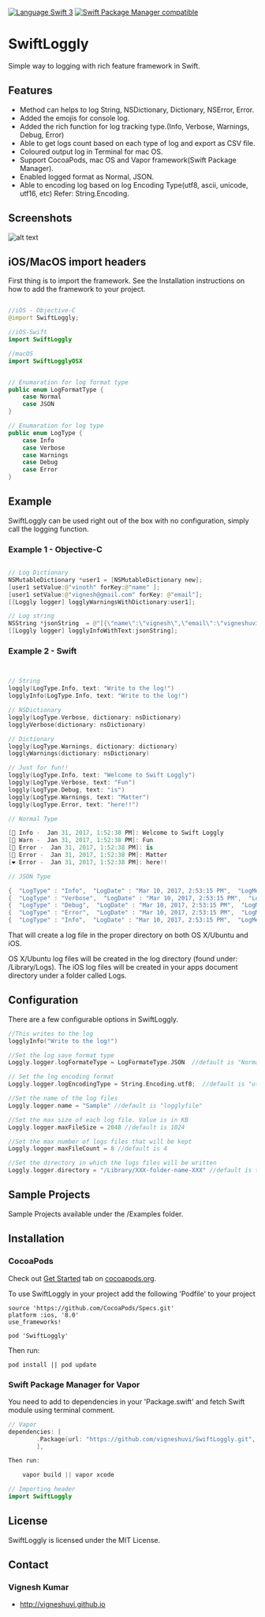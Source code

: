 [![Language Swift 3](https://img.shields.io/badge/Language-Swift%203-orange.svg)](https://developer.apple.com/swift)
[![Swift Package Manager compatible](https://img.shields.io/badge/Swift%20Package%20Manager-compatible-brightgreen.svg)](https://github.com/apple/swift-package-manager)


# SwiftLoggly
Simple way to logging with rich feature framework in Swift.

## Features

- Method can helps to log String, NSDictionary, Dictionary, NSError, Error.
- Added the emojis for console log.
- Added the rich function for log tracking type.(Info, Verbose, Warnings, Debug, Error)
- Able to get logs count based on each type of log and export as CSV file.
- Coloured output log in Terminal for mac OS.
- Support CocoaPods, mac OS and Vapor framework(Swift Package Manager).
- Enabled logged format as Normal, JSON.
- Able to encoding log based on log Encoding Type(utf8, ascii, unicode, utf16, etc) Refer: String.Encoding.


## Screenshots

![alt text][swiftloggly]

[swiftloggly]: https://github.com/vigneshuvi/SwiftLoggly/blob/master/Screenshots/swiftloggly.gif

## iOS/MacOS import headers

First thing is to import the framework. See the Installation instructions on how to add the framework to your project.

```swift

//iOS - Objective-C
@import SwiftLoggly;

//iOS-Swift
import SwiftLoggly

//macOS
import SwiftLogglyOSX


// Enumaration for log format type
public enum LogFormatType {
    case Normal
    case JSON
}

// Enumaration for log type
public enum LogType {
    case Info
    case Verbose
    case Warnings
    case Debug
    case Error
}

```


## Example

SwiftLoggly can be used right out of the box with no configuration, simply call the logging function.

### Example 1 - Objective-C

```swift

// Log Dictionary
NSMutableDictionary *user1 = [NSMutableDictionary new];
[user1 setValue:@"vinoth" forKey:@"name" ];
[user1 setValue:@"vignesh@gmail.com" forKey: @"email"];
[[Loggly logger] logglyWarningsWithDictionary:user1];

// Log string
NSString *jsonString  = @"[{\"name\":\"vignesh\",\"email\":\"vigneshuvi@gmail.com\"},{\"name\":\"vinoth\",\"email\":\"vinoth@gmail.com\"}]";
[[Loggly logger] logglyInfoWithText:jsonString];

```

### Example 2 - Swift

```swift


// String
loggly(LogType.Info, text: "Write to the log!")
logglyInfo(LogType.Info, text: "Write to the log!")

// NSDictionary
loggly(LogType.Verbose, dictionary: nsDictionary)
logglyVerbose(dictionary: nsDictionary)

// Dictionary
loggly(LogType.Warnings, dictionary: dictionary)
logglyWarnings(dictionary: nsDictionary)

// Just for fun!!
loggly(LogType.Info, text: "Welcome to Swift Loggly")
loggly(LogType.Verbose, text: "Fun")
loggly(LogType.Debug, text: "is")
loggly(LogType.Warnings, text: "Matter")
loggly(LogType.Error, text: "here!!")

// Normal Type 

[💙 Info -  Jan 31, 2017, 1:52:38 PM]: Welcome to Swift Loggly
[💜 Warn -  Jan 31, 2017, 1:52:38 PM]: Fun
[💚 Error -  Jan 31, 2017, 1:52:38 PM]: is
[💛 Error -  Jan 31, 2017, 1:52:38 PM]: Matter
[❤️ Error -  Jan 31, 2017, 1:52:38 PM]: here!!

// JSON Type

{  "LogType" : "Info",  "LogDate" : "Mar 10, 2017, 2:53:15 PM",  "LogMessage" : "Welcome to Swift Loggly"}
{  "LogType" : "Verbose",  "LogDate" : "Mar 10, 2017, 2:53:15 PM",  "LogMessage" : "Fun"}
{  "LogType" : "Debug",  "LogDate" : "Mar 10, 2017, 2:53:15 PM",  "LogMessage" : "is"}
{  "LogType" : "Error",  "LogDate" : "Mar 10, 2017, 2:53:15 PM",  "LogMessage" : "here!!"}
{  "LogType" : "Info",  "LogDate" : "Mar 10, 2017, 2:53:15 PM",  "LogMessage" : "{  \"name\" : \"Vignesh\",  \"Position\" : \"Senior Engineer\"}"}

```

That will create a log file in the proper directory on both OS X/Ubuntu and iOS.

OS X/Ubuntu log files will be created in the log directory (found under: /Library/Logs). The iOS log files will be created in your apps document directory under a folder called Logs.

## Configuration

There are a few configurable options in SwiftLoggly.

```swift
//This writes to the log
logglyInfo("Write to the log!")

//Set the log save format type
Loggly.logger.logFormateType = LogFormateType.JSON  //default is "Normal"

// Set the log encoding format
Loggly.logger.logEncodingType = String.Encoding.utf8;  //default is "utf8"

//Set the name of the log files
Loggly.logger.name = "Sample" //default is "logglyfile"

//Set the max size of each log file. Value is in KB
Loggly.logger.maxFileSize = 2048 //default is 1024

//Set the max number of logs files that will be kept
Loggly.logger.maxFileCount = 8 //default is 4

//Set the directory in which the logs files will be written
Loggly.logger.directory = "/Library/XXX-folder-name-XXX" //default is the standard logging directory for each platform.

```

## Sample Projects

  Sample Projects available under the /Examples folder. 

## Installation

### CocoaPods

Check out [Get Started](http://cocoapods.org/) tab on [cocoapods.org](http://cocoapods.org/).

To use SwiftLoggly in your project add the following 'Podfile' to your project

	source 'https://github.com/CocoaPods/Specs.git'
	platform :ios, '8.0'
	use_frameworks!

	pod 'SwiftLoggly'

Then run:

    pod install || pod update

### Swift Package Manager for Vapor

You need to add to dependencies in your 'Package.swift' and fetch Swift module using terminal comment.

```swift
// Vapor
dependencies: [
        .Package(url: "https://github.com/vigneshuvi/SwiftLoggly.git", majorVersion: 1, minor: 0)
        ],

Then run:

    vapor build || vapor xcode

// Importing header
import SwiftLoggly

```

## License

SwiftLoggly is licensed under the MIT License.

## Contact

### Vignesh Kumar
* http://vigneshuvi.github.io